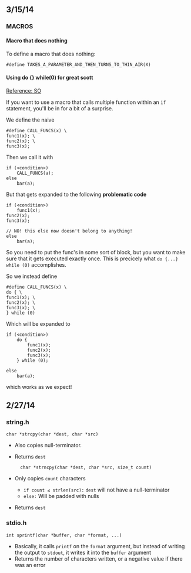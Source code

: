 ## 3/15/14

### MACROS

#### Macro that does nothing

To define a macro that does nothing:

    #define TAKES_A_PARAMETER_AND_THEN_TURNS_TO_THIN_AIR(X)

#### Using do {} while(0) for great scott

[Reference: SO](http://stackoverflow.com/questions/1067226/c-multi-line-macro-do-while0-vs-scope-block)

If you want to use a macro that calls multiple function within an `if` statement,
you'll be in for a bit of a surprise.

We define the naive

    #define CALL_FUNCS(x) \
    func1(x); \
    func2(x); \
    func3(x);

Then we call it with

    if (<condition>)
        CALL_FUNCS(a);
    else
        bar(a);

But that gets expanded to the following **problematic code**

    if (<condition>)
        func1(x);
    func2(x);
    func3(x);

    // NO! this else now doesn't belong to anything!
    else
        bar(a);

So you need to put the func's in some sort of block, but you want to make sure that
it gets executed exactly once. This is precicely what `do {...} while (0)`
accomplishes.

So we instead define

    #define CALL_FUNCS(x) \
    do { \
    func1(x); \
    func2(x); \
    func3(x); \
    } while (0)

Which will be expanded to

    if (<condition>)
        do {
            func1(x);
            func2(x);
            func3(x);
        } while (0);

    else
        bar(a);

which works as we expect!


## 2/27/14

### string.h

    char *strcpy(char *dest, char *src)

* Also copies null-terminator.
* Returns `dest`

        char *strncpy(char *dest, char *src, size_t count)

* Only copies `count` characters
    * `if count ≤ strlen(src):` `dest` will not have a null-terminator
    * `else:` Will be padded with nulls
* Returns `dest`

### stdio.h

    int sprintf(char *buffer, char *format, ...)

* Basically, it calls `printf` on the `format` argument, but instead of writing the output to `stdout`, it writes it into the `buffer` argument
* Returns the number of characters written, or a negative value if there was an error

